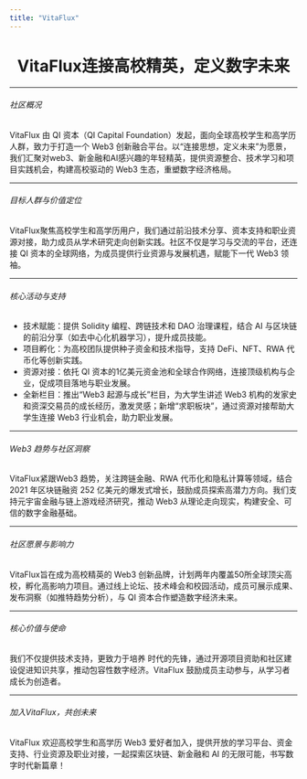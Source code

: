 ```yaml
---
title: "VitaFlux"
---
```

<h1 style="text-align: center;">VitaFlux连接高校精英，定义数字未来</h1>

---

###### 社区概况  
VitaFlux 由 QI 资本（QI Capital Foundation）发起，面向全球高校学生和高学历人群，致力于打造一个 Web3 创新融合平台。以“连接思想，定义未来”为愿景，我们汇聚对web3、新金融和AI感兴趣的年轻精英，提供资源整合、技术学习和项目实践机会，构建高校驱动的 Web3 生态，重塑数字经济格局。

---

###### 目标人群与价值定位  
VitaFlux聚焦高校学生和高学历用户，我们通过前沿技术分享、资本支持和职业资源对接，助力成员从学术研究走向创新实践。社区不仅是学习与交流的平台，还连接 QI 资本的全球网络，为成员提供行业资源与发展机遇，赋能下一代 Web3 领袖。

---

###### 核心活动与支持  
- 技术赋能：提供 Solidity 编程、跨链技术和 DAO 治理课程，结合 AI 与区块链的前沿分享（如去中心化机器学习），提升成员技能。  
- 项目孵化：为高校团队提供种子资金和技术指导，支持 DeFi、NFT、RWA 代币化等创新实践。  
- 资源对接：依托 QI 资本的1亿美元资金池和全球合作网络，连接顶级机构与企业，促成项目落地与职业发展。  
- 全新栏目：推出“Web3 起源与成长”栏目，为大学生讲述 Web3 机构的发家史和资深交易员的成长经历，激发灵感；新增“求职板块”，通过资源对接帮助大学生连接 Web3 行业机会，助力职业发展。  

---

###### Web3 趋势与社区洞察  
VitaFlux紧跟Web3 趋势，关注跨链金融、RWA 代币化和隐私计算等领域，结合 2021 年区块链融资 252 亿美元的爆发式增长，鼓励成员探索高潜力方向。我们支持元宇宙金融与链上游戏经济研究，推动 Web3 从理论走向现实，构建安全、可信的数字金融基础。

---

###### 社区愿景与影响力
 VitaFlux旨在成为高校精英的 Web3 创新品牌，计划两年内覆盖50所全球顶尖高校，孵化高影响力项目。通过线上论坛、技术峰会和校园活动，成员可展示成果、发布洞察（如推特趋势分析），与 QI 资本合作塑造数字经济未来。

---

###### 核心价值与使命
我们不仅提供技术支持，更致力于培养 时代的先锋，通过开源项目资助和社区建设促进知识共享，推动包容性数字经济。VitaFlux 鼓励成员主动参与，从学习者成长为创造者。

---

###### 加入VitaFlux，共创未来
VitaFlux 欢迎高校学生和高学历 Web3 爱好者加入，提供开放的学习平台、资金支持、行业资源及职业对接，一起探索区块链、新金融和 AI 的无限可能，书写数字时代新篇章！